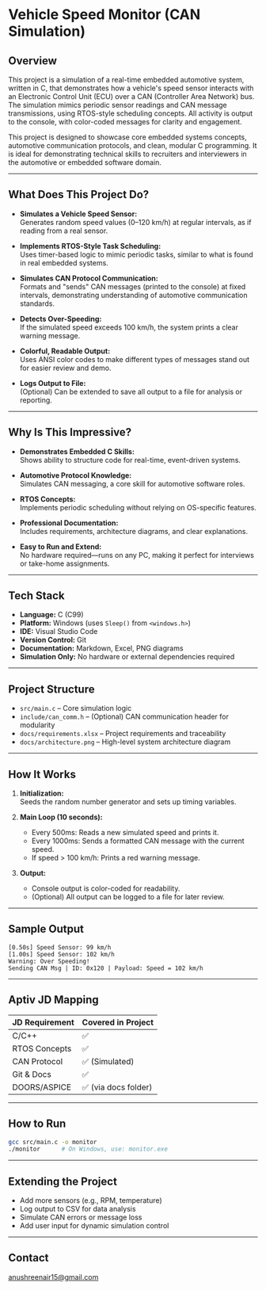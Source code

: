 # Vehicle Speed Monitor (CAN Simulation)

## Overview

This project is a simulation of a real-time embedded automotive system, written in C, that demonstrates how a vehicle's speed sensor interacts with an Electronic Control Unit (ECU) over a CAN (Controller Area Network) bus. The simulation mimics periodic sensor readings and CAN message transmissions, using RTOS-style scheduling concepts. All activity is output to the console, with color-coded messages for clarity and engagement.

This project is designed to showcase core embedded systems concepts, automotive communication protocols, and clean, modular C programming. It is ideal for demonstrating technical skills to recruiters and interviewers in the automotive or embedded software domain.

---

## What Does This Project Do?

- **Simulates a Vehicle Speed Sensor:**  
  Generates random speed values (0–120 km/h) at regular intervals, as if reading from a real sensor.

- **Implements RTOS-Style Task Scheduling:**  
  Uses timer-based logic to mimic periodic tasks, similar to what is found in real embedded systems.

- **Simulates CAN Protocol Communication:**  
  Formats and "sends" CAN messages (printed to the console) at fixed intervals, demonstrating understanding of automotive communication standards.

- **Detects Over-Speeding:**  
  If the simulated speed exceeds 100 km/h, the system prints a clear warning message.

- **Colorful, Readable Output:**  
  Uses ANSI color codes to make different types of messages stand out for easier review and demo.

- **Logs Output to File:**  
  (Optional) Can be extended to save all output to a file for analysis or reporting.

---

## Why Is This Impressive?

- **Demonstrates Embedded C Skills:**  
  Shows ability to structure code for real-time, event-driven systems.

- **Automotive Protocol Knowledge:**  
  Simulates CAN messaging, a core skill for automotive software roles.

- **RTOS Concepts:**  
  Implements periodic scheduling without relying on OS-specific features.

- **Professional Documentation:**  
  Includes requirements, architecture diagrams, and clear explanations.

- **Easy to Run and Extend:**  
  No hardware required—runs on any PC, making it perfect for interviews or take-home assignments.

---

## Tech Stack

- **Language:** C (C99)
- **Platform:** Windows (uses `Sleep()` from `<windows.h>`)
- **IDE:** Visual Studio Code
- **Version Control:** Git
- **Documentation:** Markdown, Excel, PNG diagrams
- **Simulation Only:** No hardware or external dependencies required

---

## Project Structure

- `src/main.c` – Core simulation logic
- `include/can_comm.h` – (Optional) CAN communication header for modularity
- `docs/requirements.xlsx` – Project requirements and traceability
- `docs/architecture.png` – High-level system architecture diagram

---

## How It Works

1. **Initialization:**  
   Seeds the random number generator and sets up timing variables.

2. **Main Loop (10 seconds):**  
   - Every 500ms: Reads a new simulated speed and prints it.
   - Every 1000ms: Sends a formatted CAN message with the current speed.
   - If speed > 100 km/h: Prints a red warning message.

3. **Output:**  
   - Console output is color-coded for readability.
   - (Optional) All output can be logged to a file for later review.

---

## Sample Output

```
[0.50s] Speed Sensor: 99 km/h
[1.00s] Speed Sensor: 102 km/h
Warning: Over Speeding!
Sending CAN Msg | ID: 0x120 | Payload: Speed = 102 km/h
```

---

## Aptiv JD Mapping

| JD Requirement | Covered in Project |
|----------------|--------------------|
| C/C++ | ✅ |
| RTOS Concepts | ✅ |
| CAN Protocol | ✅ (Simulated) |
| Git & Docs | ✅ |
| DOORS/ASPICE | ✅ (via docs folder) |

---

## How to Run

```bash
gcc src/main.c -o monitor
./monitor      # On Windows, use: monitor.exe
```

---

## Extending the Project

- Add more sensors (e.g., RPM, temperature)
- Log output to CSV for data analysis
- Simulate CAN errors or message loss
- Add user input for dynamic simulation control

---

## Contact
anushreenair15@gmail.com
